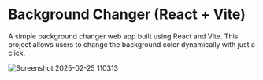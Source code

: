 # Background Changer (React + Vite)

A simple background changer web app built using React and Vite. This project allows users to change the background color dynamically with just a click.


![Screenshot 2025-02-25 110313](https://github.com/user-attachments/assets/d1e3ea28-52d7-46d4-b933-fd8e8bb293d5)
